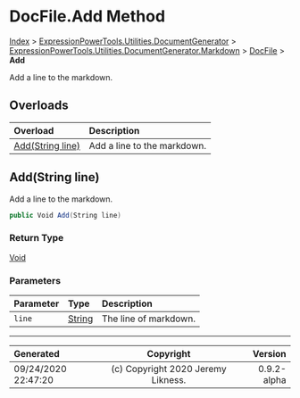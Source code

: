 ﻿# DocFile.Add Method

[Index](../index.md) > [ExpressionPowerTools.Utilities.DocumentGenerator](ExpressionPowerTools.Utilities.DocumentGenerator.a.md) > [ExpressionPowerTools.Utilities.DocumentGenerator.Markdown](ExpressionPowerTools.Utilities.DocumentGenerator.Markdown.n.md) > [DocFile](ExpressionPowerTools.Utilities.DocumentGenerator.Markdown.DocFile.cs.md) > **Add**

Add a line to the markdown.

## Overloads

| Overload | Description |
| :-- | :-- |
| [Add(String line)](#addstring-line) | Add a line to the markdown. |
## Add(String line)

Add a line to the markdown.

```csharp
public Void Add(String line)
```

### Return Type

 [Void](https://docs.microsoft.com/dotnet/api/system.void) 

### Parameters

| Parameter | Type | Description |
| :-- | :-- | :-- |
| `line` | [String](https://docs.microsoft.com/dotnet/api/system.string) | The line of markdown. |



---

| Generated | Copyright | Version |
| :-- | :-: | --: |
| 09/24/2020 22:47:20 | (c) Copyright 2020 Jeremy Likness. | 0.9.2-alpha |
